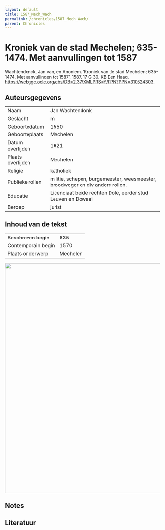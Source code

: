 ```yaml
---
layout: default
title: 1587_Mech_Wach
permalink: /chronicles/1587_Mech_Wach/
parent: Chronicles
--- 
```



# Kroniek van de stad Mechelen; 635-1474. Met aanvullingen tot 1587 

Wachtendonck, Jan van, en Anoniem. ‘Kroniek van de stad Mechelen; 635-1474. Met aanvullingen tot 1587’, 1587. 17 G 30. KB Den Haag. https://webggc.oclc.org/cbs/DB=2.37/XMLPRS=Y/PPN?PPN=310824303. 

## Auteursgegevens 

| | | 
| --------------- | --------------- | 
| Naam | Jan Wachtendonk | 
| Geslacht | m | 
 | Geboortedatum | 1550 | 
| Geboorteplaats | Mechelen | 
| Datum overlijden | 1621 | 
| Plaats overlijden | Mechelen | 
| Religie | katholiek | 
| Publieke rollen | militie, schepen, burgemeester, weesmeester, broodweger en div andere rollen. | 
| Educatie | Licenciaat beide rechten Dole, eerder stud Leuven en Dowaai  | 
| Beroep | jurist | 

## Inhoud van de tekst 

| | | 
| --------------- | --------------- | 
| Beschreven begin | 635 | 
| Contemporain begin | 1570 | 
| Plaats onderwerp | Mechelen | 

[<img src="..\..\barplots_chronicles\1587_Mech_Wach.jpg" width="750"/>](..\..\barplots_chronicles\1587_Mech_Wach.jpg) 

## Notes 

## Literatuur 

